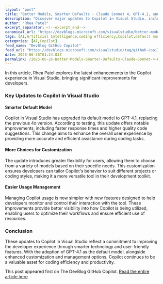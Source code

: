 ```yaml
---
layout: "post"
title: "Better Models, Smarter Defaults - Claude Sonnet 4, GPT-4.1, and More Control in Visual Studio"
description: "Discover major updates to Copilot in Visual Studio, including a smarter default model (GPT-4.1), more customization options, and improved usage management for enhanced coding efficiency."
author: "Rhea Patel"
excerpt_separator: <!--excerpt_end-->
canonical_url: "https://devblogs.microsoft.com/visualstudio/better-models-smarter-defaults-claude-sonnet-4-gpt-4-1-and-more-control-in-visual-studio/"
tags: [AI,Artificial Intelligence,coding efficiency,Copilot,default model,GitHub Copilot,GPT-4.1,Models,Productivity,Visual Studio]
categories: [AI,Copilot]
feed_name: "DevBlog GitHub Copilot"
feed_url: "https://devblogs.microsoft.com/visualstudio/tag/github-copilot/feed/"
date: 2025-06-26T01:24:03Z
permalink: /2025-06-26-Better-Models-Smarter-Defaults-Claude-Sonnet-4-GPT-41-and-More-Control-in-Visual-Studio.html
---
```


In this article, Rhea Patel explores the latest enhancements to the Copilot experience in Visual Studio, bringing significant improvements for developers. <!--excerpt_end--> 

### Key Updates to Copilot in Visual Studio

#### Smarter Default Model
Copilot in Visual Studio has upgraded its default model to GPT-4.1, replacing the previous 4o version. According to testing, this update offers notable improvements, including faster response times and higher quality code suggestions. This change aims to enhance the overall user experience by providing more accurate and efficient assistance during coding tasks.

#### More Choices for Customization
The update introduces greater flexibility for users, allowing them to choose from a variety of models based on their specific needs. This customization ensures developers can tailor Copilot's behavior to suit different projects or coding styles, making it a more versatile tool in their development toolkit.

#### Easier Usage Management
Managing Copilot usage is now simpler with new features designed to help developers monitor and control their interaction with the tool. These improvements provide better visibility into how Copilot is being utilized, enabling users to optimize their workflows and ensure efficient use of resources.

### Conclusion
These updates to Copilot in Visual Studio reflect a commitment to improving the developer experience through smarter technology and user-friendly features. With the adoption of GPT-4.1 as the default model, alongside enhanced customization and management options, Copilot continues to be a valuable asset for coding efficiency and productivity.

This post appeared first on The DevBlog GitHub Copilot. [Read the entire article here](https://devblogs.microsoft.com/visualstudio/better-models-smarter-defaults-claude-sonnet-4-gpt-4-1-and-more-control-in-visual-studio/)
